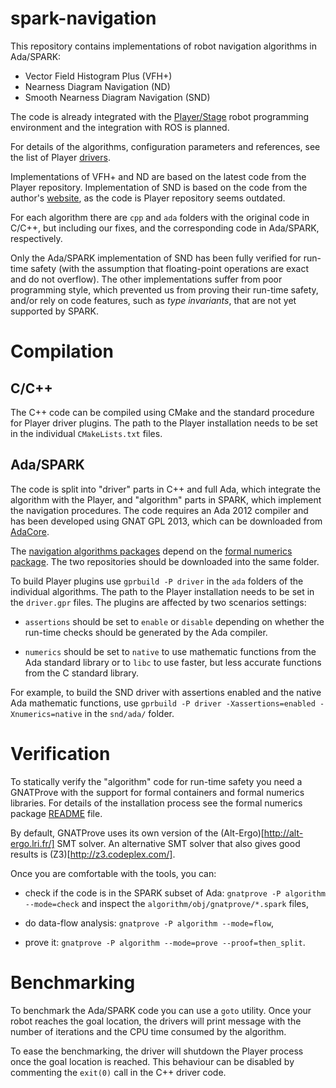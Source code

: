 spark-navigation
================

This repository contains implementations of robot navigation
algorithms in Ada/SPARK:

* Vector Field Histogram Plus (VFH+)
* Nearness Diagram Navigation (ND)
* Smooth Nearness Diagram Navigation (SND)

The code is already integrated with the
[Player/Stage](http://playerstage.sourceforge.net/) robot programming
environment and the integration with ROS is planned.

For details of the algorithms, configuration parameters and
references, see the list of Player [drivers][drivers].

Implementations of VFH+ and ND are based on the latest code from the
Player repository. Implementation of SND is based on the code from the
author's [website][SND], as the code is Player repository seems
outdated.

For each algorithm there are `cpp` and `ada` folders with the original
code in C/C++, but including our fixes, and the corresponding code in
Ada/SPARK, respectively.

Only the Ada/SPARK implementation of SND has been fully verified for
run-time safety (with the assumption that floating-point operations
are exact and do not overflow). The other implementations suffer from
poor programming style, which prevented us from proving their run-time
safety, and/or rely on code features, such as *type invariants*, that
are not yet supported by SPARK.

Compilation
===========

C/C++
-----

The C++ code can be compiled using CMake and the standard procedure
for Player driver plugins. The path to the Player installation needs
to be set in the individual `CMakeLists.txt` files.

Ada/SPARK
---------

The code is split into "driver" parts in C++ and full Ada, which
integrate the algorithm with the Player, and "algorithm" parts in
SPARK, which implement the navigation procedures. The code requires an
Ada 2012 compiler and has been developed using GNAT GPL 2013, which
can be downloaded from [AdaCore](http://libre.adacore.com/).

The
[navigation algorithms packages](http://github.com/ptroja/spark-navigation)
depend on the
[formal numerics package](http://github.com/ptroja/formal-numerics).
The two repositories should be downloaded into the same folder.

To build Player plugins use `gprbuild -P driver` in the `ada` folders
of the individual algorithms. The path to the Player installation
needs to be set in the `driver.gpr` files. The plugins are affected by
two scenarios settings:

- `assertions` should be set to `enable` or `disable` depending on
  whether the run-time checks should be generated by the Ada compiler.

- `numerics` should be set to `native` to use mathematic functions
  from the Ada standard library or to `libc` to use faster, but less
  accurate functions from the C standard library.

For example, to build the SND driver with assertions enabled and the
native Ada mathematic functions, use `gprbuild -P driver
-Xassertions=enabled -Xnumerics=native` in the `snd/ada/` folder.

Verification
============

To statically verify the "algorithm" code for run-time safety you need
a GNATProve with the support for formal containers and formal numerics
libraries. For details of the installation process see the formal
numerics package [README](http://github.com/ptroja/formal-numerics/)
file.

By default, GNATProve uses its own version of the
(Alt-Ergo)[http://alt-ergo.lri.fr/] SMT solver. An alternative SMT
solver that also gives good results is (Z3)[http://z3.codeplex.com/].

Once you are comfortable with the tools, you can:

- check if the code is in the SPARK subset of Ada: `gnatprove -P
  algorithm --mode=check` and inspect the
  `algorithm/obj/gnatprove/*.spark` files,

- do data-flow analysis: `gnatprove -P algorithm --mode=flow`,

- prove it: `gnatprove -P algorithm --mode=prove --proof=then_split`.

Benchmarking
============

To benchmark the Ada/SPARK code you can use a `goto` utility. Once
your robot reaches the goal location, the drivers will print message
with the number of iterations and the CPU time consumed by the
algorithm.

To ease the benchmarking, the driver will shutdown the Player process
once the goal location is reached. This behaviour can be disabled by
commenting the `exit(0)` call in the C++ driver code.

[drivers]: http://playerstage.sourceforge.net/doc/Player-svn/player/group__drivers.html "drivers"

[SND]: http://motion.me.ucsb.edu/~joey/website/media.html "SND code"
